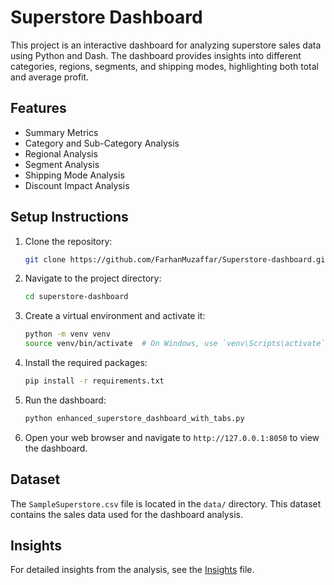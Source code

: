 # Superstore Dashboard

This project is an interactive dashboard for analyzing superstore sales data using Python and Dash. The dashboard provides insights into different categories, regions, segments, and shipping modes, highlighting both total and average profit.

## Features
- Summary Metrics
- Category and Sub-Category Analysis
- Regional Analysis
- Segment Analysis
- Shipping Mode Analysis
- Discount Impact Analysis

## Setup Instructions

1. Clone the repository:
    ```sh
    git clone https://github.com/FarhanMuzaffar/Superstore-dashboard.git
    ```

2. Navigate to the project directory:
    ```sh
    cd superstore-dashboard
    ```

3. Create a virtual environment and activate it:
    ```sh
    python -m venv venv
    source venv/bin/activate  # On Windows, use `venv\Scripts\activate`
    ```

4. Install the required packages:
    ```sh
    pip install -r requirements.txt
    ```

5. Run the dashboard:
    ```sh
    python enhanced_superstore_dashboard_with_tabs.py
    ```

6. Open your web browser and navigate to `http://127.0.0.1:8050` to view the dashboard.

## Dataset

The `SampleSuperstore.csv` file is located in the `data/` directory. This dataset contains the sales data used for the dashboard analysis.

## Insights

For detailed insights from the analysis, see the [Insights](Insights.md) file.
